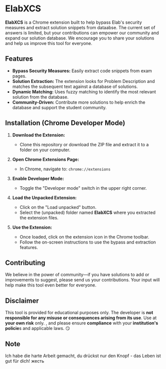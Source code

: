 # ElabXCS

**ElabXCS** is a Chrome extension built to help bypass Elab's security measures and extract solution snippets from dataabse. The current set of answers is limited, but your contributions can empower our community and expand our solution database. We encourage you to share your solutions and help us improve this tool for everyone.

## Features

- **Bypass Security Measures:** Easily extract code snippets from exam pages.
- **Solution Extraction:** The extension looks for Problem Description and matches the subsequent text against a database of solutions.
- **Dynamic Matching:** Uses fuzzy matching to identify the most relevant solution from the database.
- **Community-Driven:** Contribute more solutions to help enrich the database and support the student community.

## Installation (Chrome Developer Mode)

1. **Download the Extension:**
   - Clone this repository or download the ZIP file and extract it to a folder on your computer.

2. **Open Chrome Extensions Page:**
   - In Chrome, navigate to: `chrome://extensions`

3. **Enable Developer Mode:**
   - Toggle the "Developer mode" switch in the upper right corner.

4. **Load the Unpacked Extension:**
   - Click on the "Load unpacked" button.
   - Select the (unpacked) folder named **ElabXCS** where you extracted the extension files.

5. **Use the Extension:**
   - Once loaded, click on the extension icon in the Chrome toolbar.
   - Follow the on-screen instructions to use the bypass and extraction features.

## Contributing

We believe in the power of community—if you have solutions to add or improvements to suggest, please send us your contributions. Your input will help make this tool even better for everyone.

## Disclaimer

This tool is provided for educational purposes only. The developer is **not responsible for any misuse or consequences arising from its use**. Use at **your own risk** only. , and please ensure **compliance** with your **institution's policie**s and applicable laws. 😏

## Note

Ich habe die harte Arbeit gemacht, du drückst nur den Knopf - das Leben ist gut für dich! жесть
